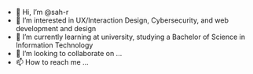 - 👋 Hi, I’m @sah-r
- 👀 I’m interested in UX/Interaction Design, Cybersecurity, and web development and design
- 🌱 I’m currently learning at university, studying a Bachelor of Science in Information Technology
- 💞️ I’m looking to collaborate on ...
- 📫 How to reach me ...

<!---
sah-r/sah-r is a ✨ special ✨ repository because its `README.md` (this file) appears on your GitHub profile.
You can click the Preview link to take a look at your changes.
--->
